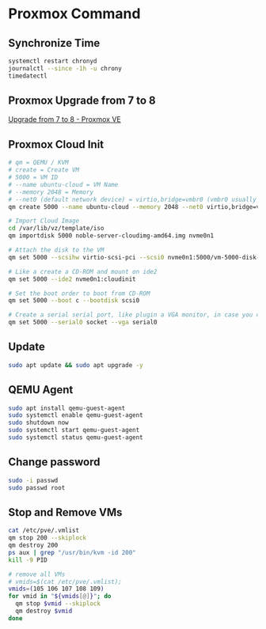 # Proxmox Command

## Synchronize Time

```bash
systemctl restart chronyd
journalctl --since -1h -u chrony
timedatectl
```

## Proxmox  Upgrade from 7  to 8

[Upgrade from 7 to 8 - Proxmox VE](https://pve.proxmox.com/wiki/Upgrade_from_7_to_8)

## Proxmox Cloud Init

```bash
# qm = QEMU / KVM
# create = Create VM
# 5000 = VM ID
# --name ubuntu-cloud = VM Name
# --memory 2048 = Memory
# --net0 (default network device) = virtio,bridge=vmbr0 (vmbr0 usually is the default bridge of Proxmox)
qm create 5000 --name ubuntu-cloud --memory 2048 --net0 virtio,bridge=vmbr0 --cores 2 --description "Ubuntu 20.04 Cloud Init"

# Import Cloud Image
cd /var/lib/vz/template/iso
qm importdisk 5000 noble-server-cloudimg-amd64.img nvme0n1

# Attach the disk to the VM
qm set 5000 --scsihw virtio-scsi-pci --scsi0 nvme0n1:5000/vm-5000-disk-0.raw

# Like a create a CD-ROM and mount on ide2
qm set 5000 --ide2 nvme0n1:cloudinit

# Set the boot order to boot from CD-ROM
qm set 5000 --boot c --bootdisk scsi0

# Create a serial serial port, like plugin a VGA monitor, in case you cannot access the VM via SSH
qm set 5000 --serial0 socket --vga serial0
```

## Update

```bash
sudo apt update && sudo apt upgrade -y
```

## QEMU Agent

```sh
sudo apt install qemu-guest-agent
sudo systemctl enable qemu-guest-agent
sudo shutdown now
sudo systemctl start qemu-guest-agent
sudo systemctl status qemu-guest-agent
```

## Change password

```bash
sudo -i passwd
sudo passwd root
```

## Stop and Remove VMs

```bash
cat /etc/pve/.vmlist
qm stop 200 --skiplock
qm destroy 200
ps aux | grep "/usr/bin/kvm -id 200"
kill -9 PID

# remove all VMs
# vmids=$(cat /etc/pve/.vmlist);
vmids=(105 106 107 108 109)
for vmid in "${vmids[@]}"; do
  qm stop $vmid --skiplock
  qm destroy $vmid
done
```
